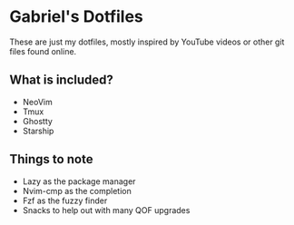 # Gabriel's Dotfiles

These are just my dotfiles, mostly inspired by YouTube videos or other git
files found online.

## What is included?

- NeoVim
- Tmux
- Ghostty
- Starship

## Things to note

- Lazy as the package manager
- Nvim-cmp as the completion
- Fzf as the fuzzy finder
- Snacks to help out with many QOF upgrades
